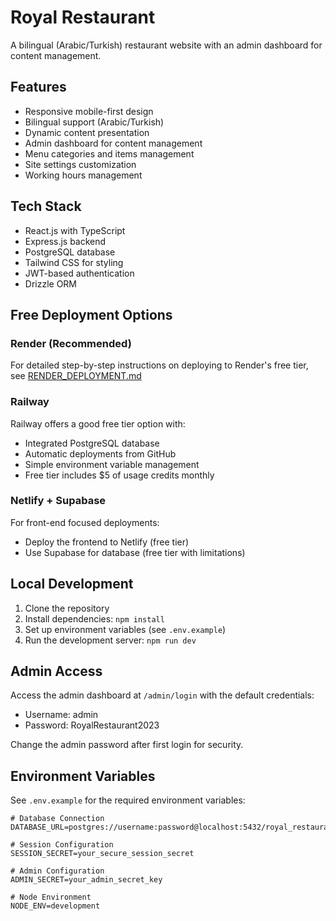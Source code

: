 # Royal Restaurant

A bilingual (Arabic/Turkish) restaurant website with an admin dashboard for content management.

## Features

- Responsive mobile-first design
- Bilingual support (Arabic/Turkish)
- Dynamic content presentation
- Admin dashboard for content management
- Menu categories and items management
- Site settings customization
- Working hours management

## Tech Stack

- React.js with TypeScript
- Express.js backend
- PostgreSQL database
- Tailwind CSS for styling
- JWT-based authentication
- Drizzle ORM

## Free Deployment Options

### Render (Recommended)

For detailed step-by-step instructions on deploying to Render's free tier, see [RENDER_DEPLOYMENT.md](RENDER_DEPLOYMENT.md)

### Railway

Railway offers a good free tier option with:
- Integrated PostgreSQL database
- Automatic deployments from GitHub
- Simple environment variable management
- Free tier includes $5 of usage credits monthly

### Netlify + Supabase

For front-end focused deployments:
- Deploy the frontend to Netlify (free tier)
- Use Supabase for database (free tier with limitations)

## Local Development

1. Clone the repository
2. Install dependencies: `npm install`
3. Set up environment variables (see `.env.example`)
4. Run the development server: `npm run dev`

## Admin Access

Access the admin dashboard at `/admin/login` with the default credentials:
- Username: admin
- Password: RoyalRestaurant2023

Change the admin password after first login for security.

## Environment Variables

See `.env.example` for the required environment variables:

```
# Database Connection
DATABASE_URL=postgres://username:password@localhost:5432/royal_restaurant

# Session Configuration
SESSION_SECRET=your_secure_session_secret

# Admin Configuration
ADMIN_SECRET=your_admin_secret_key

# Node Environment
NODE_ENV=development
```